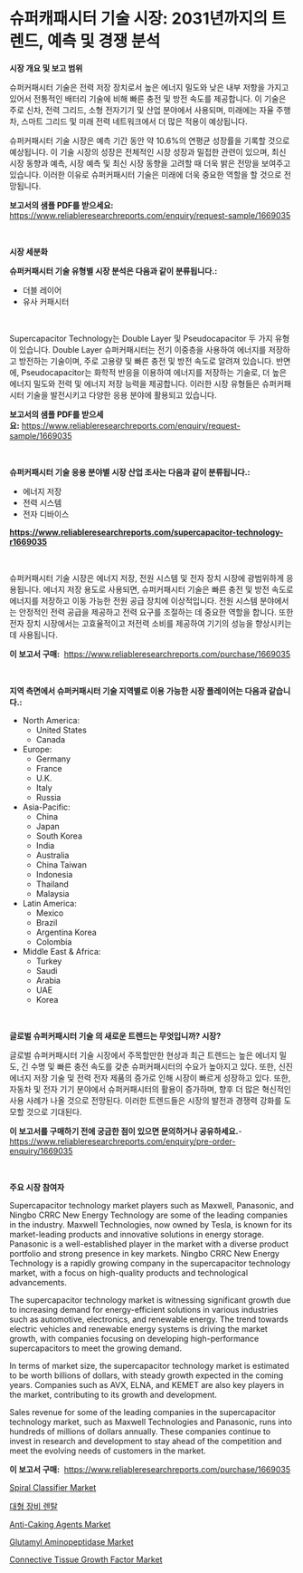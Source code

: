 <p><h1>슈퍼캐패시터 기술 시장: 2031년까지의 트렌드, 예측 및 경쟁 분석</h1></p><p><strong>시장 개요 및 보고 범위</strong></p>
<p><p>슈퍼커패시터 기술은 전력 저장 장치로서 높은 에너지 밀도와 낮은 내부 저항을 가지고 있어서 전통적인 배터리 기술에 비해 빠른 충전 및 방전 속도를 제공합니다. 이 기술은 주로 신차, 전력 그리드, 소형 전자기기 및 산업 분야에서 사용되며, 미래에는 자율 주행차, 스마트 그리드 및 미래 전력 네트워크에서 더 많은 적용이 예상됩니다.</p><p>슈퍼커패시터 기술 시장은 예측 기간 동안 약 10.6%의 연평균 성장률을 기록할 것으로 예상됩니다. 이 기술 시장의 성장은 전체적인 시장 성장과 밀접한 관련이 있으며, 최신 시장 동향과 예측, 시장 예측 및 최신 시장 동향을 고려할 때 더욱 밝은 전망을 보여주고 있습니다. 이러한 이유로 슈퍼커패시터 기술은 미래에 더욱 중요한 역할을 할 것으로 전망됩니다.</p></p>
<p><strong>보고서의 샘플 PDF를 받으세요:</strong> <a href="https://www.reliableresearchreports.com/enquiry/request-sample/1669035">https://www.reliableresearchreports.com/enquiry/request-sample/1669035</a></p>
<p>&nbsp;</p>
<p><strong>시장 세분화</strong></p>
<p><strong>슈퍼커패시터 기술 유형별 시장 분석은 다음과 같이 분류됩니다.:</strong></p>
<p><ul><li>더블 레이어</li><li>유사 커패시터</li></ul></p>
<p>&nbsp;</p>
<p><p>Supercapacitor Technology는 Double Layer 및 Pseudocapacitor 두 가지 유형이 있습니다. Double Layer 슈퍼커패시터는 전기 이중층을 사용하여 에너지를 저장하고 방전하는 기술이며, 주로 고용량 및 빠른 충전 및 방전 속도로 알려져 있습니다. 반면에, Pseudocapacitor는 화학적 반응을 이용하여 에너지를 저장하는 기술로, 더 높은 에너지 밀도와 전력 및 에너지 저장 능력을 제공합니다. 이러한 시장 유형들은 슈퍼커패시터 기술을 발전시키고 다양한 응용 분야에 활용되고 있습니다.</p></p>
<p><strong>보고서의 샘플 PDF를 받으세요:</strong>&nbsp;<a href="https://www.reliableresearchreports.com/enquiry/request-sample/1669035">https://www.reliableresearchreports.com/enquiry/request-sample/1669035</a></p>
<p>&nbsp;</p>
<p><strong> 슈퍼커패시터 기술 응용 분야별 시장 산업 조사는 다음과 같이 분류됩니다.:</strong></p>
<p><ul><li>에너지 저장</li><li>전력 시스템</li><li>전자 디바이스</li></ul></p>
<p><strong><a href="https://www.reliableresearchreports.com/supercapacitor-technology-r1669035">https://www.reliableresearchreports.com/supercapacitor-technology-r1669035</a></strong></p>
<p>&nbsp;</p>
<p><p>슈퍼커패시터 기술 시장은 에너지 저장, 전원 시스템 및 전자 장치 시장에 광범위하게 응용됩니다. 에너지 저장 용도로 사용되면, 슈퍼커패시터 기술은 빠른 충전 및 방전 속도로 에너지를 저장하고 이동 가능한 전원 공급 장치에 이상적입니다. 전원 시스템 분야에서는 안정적인 전력 공급을 제공하고 전력 요구를 조절하는 데 중요한 역할을 합니다. 또한 전자 장치 시장에서는 고효율적이고 저전력 소비를 제공하여 기기의 성능을 향상시키는 데 사용됩니다.</p></p>
<p><strong>이 보고서 구매:</strong>&nbsp; <a href="https://www.reliableresearchreports.com/purchase/1669035">https://www.reliableresearchreports.com/purchase/1669035</a></p>
<p>&nbsp;</p>
<p><strong>지역 측면에서 슈퍼커패시터 기술 지역별로 이용 가능한 시장 플레이어는 다음과 같습니다.:</strong></p>
<p><ul>
    <li>
        North America:
        <ul>
            <li>United States</li>
            <li>Canada</li>
        </ul>
    </li>
    <li>
        Europe:
        <ul>
            <li>Germany</li>
            <li>France</li>
            <li>U.K.</li>
            <li>Italy</li>
            <li>Russia</li>
        </ul>
    </li>
    <li>
        Asia-Pacific:
        <ul>
            <li>China</li>
            <li>Japan</li>
            <li>South Korea</li>
            <li>India</li>
            <li>Australia</li>
            <li>China Taiwan</li>
            <li>Indonesia</li>
            <li>Thailand</li>
            <li>Malaysia</li>
        </ul>
    </li>
    <li>
        Latin America:
        <ul>
            <li>Mexico</li>
            <li>Brazil</li>
            <li>Argentina Korea</li>
            <li>Colombia</li>
        </ul>
    </li>
    <li>
        Middle East & Africa:
        <ul>
            <li>Turkey</li>
            <li>Saudi</li>
            <li>Arabia</li>
            <li>UAE</li>
            <li>Korea</li>
        </ul>
    </li>
    </ul></p>
<p>&nbsp;</p>
<p><strong>글로벌 슈퍼커패시터 기술 의 새로운 트렌드는 무엇입니까? 시장?</strong></p>
<p><p>글로벌 슈퍼커패시터 기술 시장에서 주목할만한 현상과 최근 트렌드는 높은 에너지 밀도, 긴 수명 및 빠른 충전 속도를 갖춘 슈퍼커패시터의 수요가 높아지고 있다. 또한, 신진 에너지 저장 기술 및 전력 전자 제품의 증가로 인해 시장이 빠르게 성장하고 있다. 또한, 자동차 및 전자 기기 분야에서 슈퍼커패시터의 활용이 증가하며, 향후 더 많은 혁신적인 사용 사례가 나올 것으로 전망된다. 이러한 트렌드들은 시장의 발전과 경쟁력 강화를 도모할 것으로 기대된다.</p></p>
<p><strong>이 보고서를 구매하기 전에 궁금한 점이 있으면 문의하거나 공유하세요.</strong>- <a href="https://www.reliableresearchreports.com/enquiry/pre-order-enquiry/1669035">https://www.reliableresearchreports.com/enquiry/pre-order-enquiry/1669035</a></p>
<p>&nbsp;</p>
<p><strong>주요 시장 참여자</strong></p>
<p><p>Supercapacitor technology market players such as Maxwell, Panasonic, and Ningbo CRRC New Energy Technology are some of the leading companies in the industry. Maxwell Technologies, now owned by Tesla, is known for its market-leading products and innovative solutions in energy storage. Panasonic is a well-established player in the market with a diverse product portfolio and strong presence in key markets. Ningbo CRRC New Energy Technology is a rapidly growing company in the supercapacitor technology market, with a focus on high-quality products and technological advancements.</p><p>The supercapacitor technology market is witnessing significant growth due to increasing demand for energy-efficient solutions in various industries such as automotive, electronics, and renewable energy. The trend towards electric vehicles and renewable energy systems is driving the market growth, with companies focusing on developing high-performance supercapacitors to meet the growing demand.</p><p>In terms of market size, the supercapacitor technology market is estimated to be worth billions of dollars, with steady growth expected in the coming years. Companies such as AVX, ELNA, and KEMET are also key players in the market, contributing to its growth and development.</p><p>Sales revenue for some of the leading companies in the supercapacitor technology market, such as Maxwell Technologies and Panasonic, runs into hundreds of millions of dollars annually. These companies continue to invest in research and development to stay ahead of the competition and meet the evolving needs of customers in the market.</p></p>
<p><strong>이 보고서 구매:</strong>&nbsp;&nbsp;<a href="https://www.reliableresearchreports.com/purchase/1669035">https://www.reliableresearchreports.com/purchase/1669035</a></p>
<p><p><a href="https://www.linkedin.com/pulse/spiral-classifier-market-exploring-share-trends-future-growth-chvsf">Spiral Classifier Market</a></p><p><a href="https://github.com/JackieFauhey9089475/Market-Research-Report-List-1/blob/main/941128356463.md">대형 장비 렌탈</a></p><p><a href="https://issuu.com/reportprime-2/docs/anti-caking-agents-market-size-2030.pptx">Anti-Caking Agents Market</a></p><p><a href="https://github.com/julyju69/Market-Research-Report-List-3/blob/main/glutamyl-aminopeptidase-market.md">Glutamyl Aminopeptidase Market</a></p><p><a href="https://github.com/gdfhhhj/Market-Research-Report-List-4/blob/main/connective-tissue-growth-factor-market.md">Connective Tissue Growth Factor Market</a></p></p>